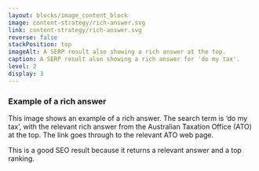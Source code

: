 ```yaml
---
layout: blocks/image_content_block
image: content-strategy/rich-answer.svg
link: content-strategy/rich-answer.svg
reverse: false
stackPosition: top
imageAlt: A SERP result also showing a rich answer at the top.
caption: A SERP result also showing a rich answer for 'do my tax'.
level: 2
display: 3
---
```

### Example of a rich answer
This image shows an example of a rich answer. The search term is ‘do my tax’, with the relevant rich answer from the Australian Taxation Office (ATO) at the top. The link goes through to the relevant ATO web page.

This is a good SEO result because it returns a relevant answer and a top ranking.
